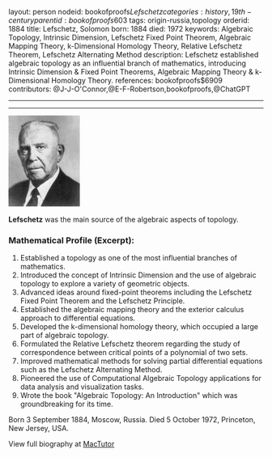 layout: person
nodeid: bookofproofs$Lefschetz
categories: history,19th-century
parentid: bookofproofs$603
tags: origin-russia,topology
orderid: 1884
title: Lefschetz, Solomon
born: 1884
died: 1972
keywords: Algebraic Topology, Intrinsic Dimension, Lefschetz Fixed Point Theorem, Algebraic Mapping Theory, k-Dimensional Homology Theory, Relative Lefschetz Theorem, Lefschetz Alternating Method
description: Lefschetz established algebraic topology as an influential branch of mathematics, introducing Intrinsic Dimension & Fixed Point Theorems, Algebraic Mapping Theory & k-Dimensional Homology Theory.
references: bookofproofs$6909
contributors: @J-J-O'Connor,@E-F-Robertson,bookofproofs,@ChatGPT

---



---

![Lefschetz.jpg](https://github.com/bookofproofs/bookofproofs.github.io/blob/main/_sources/_assets/images/portraits/Lefschetz.jpg?raw=true)

**Lefschetz** was the main source of the algebraic aspects of topology.

### Mathematical Profile (Excerpt):
1. Established a topology as one of the most influential branches of mathematics.
2. Introduced the concept of Intrinsic Dimension and the use of algebraic topology to explore a variety of geometric objects. 
3. Advanced ideas around fixed-point theorems including the Lefschetz Fixed Point Theorem and the Lefschetz Principle. 
4. Established the algebraic mapping theory and the exterior calculus approach to differential equations. 
5. Developed the k-dimensional homology theory, which occupied a large part of algebraic topology. 
6. Formulated the Relative Lefschetz theorem regarding the study of correspondence between critical points of a polynomial of two sets. 
7. Improved mathematical methods for solving partial differential equations such as the Lefschetz Alternating Method. 
8. Pioneered the use of Computational Algebraic Topology applications for data analysis and visualization tasks. 
9. Wrote the book "Algebraic Topology: An Introduction" which was groundbreaking for its time.

Born 3 September 1884, Moscow, Russia. Died 5 October 1972, Princeton, New Jersey, USA.

View full biography at [MacTutor](https://mathshistory.st-andrews.ac.uk/Biographies/Lefschetz/)
